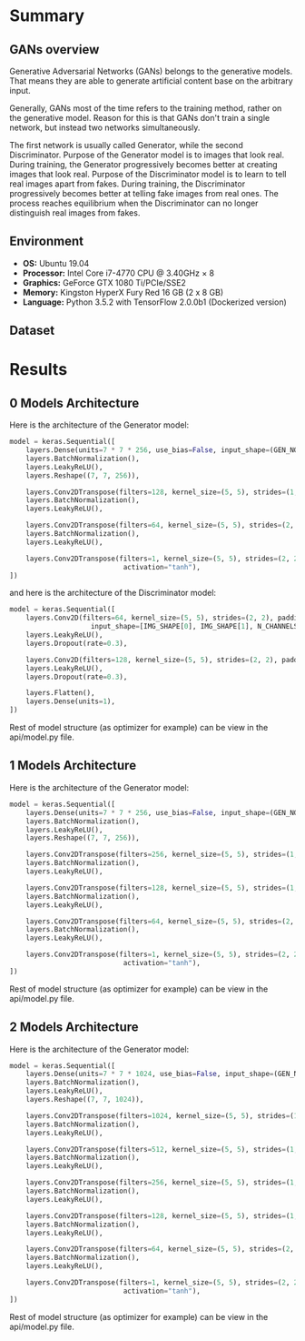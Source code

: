# Summary

## GANs overview
Generative Adversarial Networks (GANs) belongs to the generative models. That means they are able to generate artificial content base on the arbitrary input.

Generally, GANs most of the time refers to the training method, rather on the generative model. Reason for this is that GANs don't train a single network, but instead two networks simultaneously.

The first network is usually called Generator, while the second Discriminator. Purpose of the Generator model is to images that look real. During training, the Generator progressively becomes better at creating images that look real. Purpose of the Discriminator model is to learn to tell real images apart from fakes. During training, the Discriminator progressively becomes better at telling fake images from real ones. The process reaches equilibrium when the Discriminator can no longer distinguish real images from fakes.

## Environment
- **OS:** Ubuntu 19.04
- **Processor:** Intel Core i7-4770 CPU @ 3.40GHz × 8
- **Graphics:** GeForce GTX 1080 Ti/PCIe/SSE2
- **Memory:** Kingston HyperX Fury Red 16 GB (2 x 8 GB)
- **Language:** Python 3.5.2 with TensorFlow 2.0.0b1 (Dockerized version)

## Dataset

# Results

## 0 Models Architecture
Here is the architecture of the Generator model:

```python
model = keras.Sequential([
	layers.Dense(units=7 * 7 * 256, use_bias=False, input_shape=(GEN_NOISE_INPUT_SHAPE,)),
	layers.BatchNormalization(),
	layers.LeakyReLU(),
	layers.Reshape((7, 7, 256)),

	layers.Conv2DTranspose(filters=128, kernel_size=(5, 5), strides=(1, 1), padding="same", use_bias=False),
	layers.BatchNormalization(),
	layers.LeakyReLU(),

	layers.Conv2DTranspose(filters=64, kernel_size=(5, 5), strides=(2, 2), padding="same", use_bias=False),
	layers.BatchNormalization(),
	layers.LeakyReLU(),

	layers.Conv2DTranspose(filters=1, kernel_size=(5, 5), strides=(2, 2), padding="same", use_bias=False,
							activation="tanh"),
])
```

and here is the architecture of the Discriminator model:

```python
model = keras.Sequential([
	layers.Conv2D(filters=64, kernel_size=(5, 5), strides=(2, 2), padding='same',
					input_shape=[IMG_SHAPE[0], IMG_SHAPE[1], N_CHANNELS]),
	layers.LeakyReLU(),
	layers.Dropout(rate=0.3),

	layers.Conv2D(filters=128, kernel_size=(5, 5), strides=(2, 2), padding='same'),
	layers.LeakyReLU(),
	layers.Dropout(rate=0.3),

	layers.Flatten(),
	layers.Dense(units=1),
])
```

Rest of model structure (as optimizer for example) can be view in the api/model.py file.

## 1 Models Architecture
Here is the architecture of the Generator model:

```python
model = keras.Sequential([
	layers.Dense(units=7 * 7 * 256, use_bias=False, input_shape=(GEN_NOISE_INPUT_SHAPE,)),
	layers.BatchNormalization(),
	layers.LeakyReLU(),
	layers.Reshape((7, 7, 256)),

	layers.Conv2DTranspose(filters=256, kernel_size=(5, 5), strides=(1, 1), padding="same", use_bias=False),
	layers.BatchNormalization(),
	layers.LeakyReLU(),

	layers.Conv2DTranspose(filters=128, kernel_size=(5, 5), strides=(1, 1), padding="same", use_bias=False),
	layers.BatchNormalization(),
	layers.LeakyReLU(),

	layers.Conv2DTranspose(filters=64, kernel_size=(5, 5), strides=(2, 2), padding="same", use_bias=False),
	layers.BatchNormalization(),
	layers.LeakyReLU(),

	layers.Conv2DTranspose(filters=1, kernel_size=(5, 5), strides=(2, 2), padding="same", use_bias=False,
							activation="tanh"),
])
```

Rest of model structure (as optimizer for example) can be view in the api/model.py file.

## 2 Models Architecture
Here is the architecture of the Generator model:

```python
model = keras.Sequential([
	layers.Dense(units=7 * 7 * 1024, use_bias=False, input_shape=(GEN_NOISE_INPUT_SHAPE,)),
	layers.BatchNormalization(),
	layers.LeakyReLU(),
	layers.Reshape((7, 7, 1024)),

	layers.Conv2DTranspose(filters=1024, kernel_size=(5, 5), strides=(1, 1), padding="same", use_bias=False),
	layers.BatchNormalization(),
	layers.LeakyReLU(),

	layers.Conv2DTranspose(filters=512, kernel_size=(5, 5), strides=(1, 1), padding="same", use_bias=False),
	layers.BatchNormalization(),
	layers.LeakyReLU(),

	layers.Conv2DTranspose(filters=256, kernel_size=(5, 5), strides=(1, 1), padding="same", use_bias=False),
	layers.BatchNormalization(),
	layers.LeakyReLU(),

	layers.Conv2DTranspose(filters=128, kernel_size=(5, 5), strides=(1, 1), padding="same", use_bias=False),
	layers.BatchNormalization(),
	layers.LeakyReLU(),

	layers.Conv2DTranspose(filters=64, kernel_size=(5, 5), strides=(2, 2), padding="same", use_bias=False),
	layers.BatchNormalization(),
	layers.LeakyReLU(),

	layers.Conv2DTranspose(filters=1, kernel_size=(5, 5), strides=(2, 2), padding="same", use_bias=False,
							activation="tanh"),
])
```

Rest of model structure (as optimizer for example) can be view in the api/model.py file.
